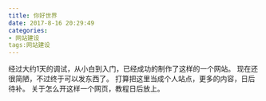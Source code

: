 ```yaml
---
title: 你好世界
date: 2017-8-16 20:29:49
categories:
- 网站建设
tags:网站建设
---
```

经过大约1天的调试，从小白到入门，已经成功的制作了这样的一个网站。
现在还很简陋，不过终于可以发东西了。
打算把这里当成个人站点，更多的内容，日后待补。
关于怎么开这样一个网页，教程日后放上。

